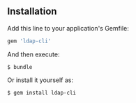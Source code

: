 ## Installation

Add this line to your application's Gemfile:

```ruby
gem 'ldap-cli'
```

And then execute:

    $ bundle

Or install it yourself as:

    $ gem install ldap-cli

